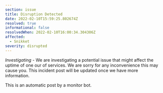 ```yaml
---
section: issue
title: Disruption Detected
date: 2022-02-10T15:59:25.802674Z
resolved: true
informational: false
resolvedWhen: 2022-02-10T16:00:34.304306Z
affected:
  - Snikket
severity: disrupted
---
```

*Investigating* - We are investigating a potential issue that might affect the uptime of one our of services. We are sorry for any inconvenience this may cause you. This incident post will be updated once we have more information.

This is an automatic post by a monitor bot.
        